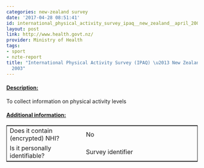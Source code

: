 ```yaml
---
categories: new-zealand survey
date: '2017-04-28 08:51:41'
id: international_physical_activity_survey_ipaq__new_zealand__april_2003
layout: post
link: http://www.health.govt.nz/
provider: Ministry of Health
tags:
- sport
- nzte-report
title: "International Physical Activity Survey (IPAQ) \u2013 New Zealand \u2013 April
  2003"
---
```



 <h4> <u>Description:</u> </h4>
To collect information on physical activity levels
 <h4> <u>Additional information:</u> </h4>
 <table style="border: 1px solid">
 <tr> <td width="40%"> Does it contain (encrypted) NHI? </td> <td>No</td> </tr>
 <tr> <td width="40%"> Is it personally identifiable? </td> <td>Survey identifier</td> </tr>
 </table>